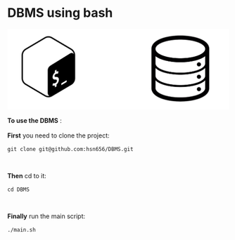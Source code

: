 # **DBMS using bash**

![alt text](Cover.png)

**To use the DBMS** :</br></br>
**First** you need to clone the project:
```
git clone git@github.com:hsn656/DBMS.git
```
</br>

**Then** cd to it:

```
cd DBMS
```
</br>

**Finally** run the main script:

```
./main.sh
```
</br></br>



